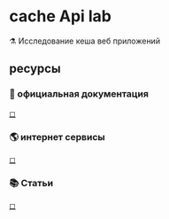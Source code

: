# cache Api lab
⚗ Исследование кеша веб приложений  



## ресурсы  
### 📘 официальная документация  
[◻ ]()  

### 🌎 интернет сервисы  
[◻ ]()  

### 📚 Статьи  
[◻ ]()  